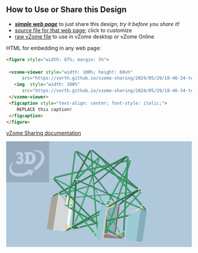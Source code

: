 
## How to Use or Share this Design

 - [***simple web page***](<https://vorth.github.io/vzome-sharing/2024/05/29/18-46-34-tetra-compound-cradle-towers/>) to just share this design; *try it before you share it!*
 - [source file for that web page](<https://github.com/vorth/vzome-sharing/edit/main/2024/05/29/18-46-34-tetra-compound-cradle-towers/index.md>); click to customize
 - [raw vZome file](<https://raw.githubusercontent.com/vorth/vzome-sharing/main/2024/05/29/18-46-34-tetra-compound-cradle-towers/tetra-compound-cradle-towers.vZome>) to use in vZome desktop or vZome Online
 
 HTML for embedding in any web page:
 ```html
<figure style="width: 87%; margin: 5%">
  
  <vzome-viewer style="width: 100%; height: 60vh" 
       src="https://vorth.github.io/vzome-sharing/2024/05/29/18-46-34-tetra-compound-cradle-towers/tetra-compound-cradle-towers.vZome" >
    <img  style="width: 100%"
       src="https://vorth.github.io/vzome-sharing/2024/05/29/18-46-34-tetra-compound-cradle-towers/tetra-compound-cradle-towers.png" >
  </vzome-viewer>
  <figcaption style="text-align: center; font-style: italic;">
     REPLACE this caption!
  </figcaption>
</figure>

 ```

[vZome Sharing documentation](https://vzome.github.io/vzome/sharing.html#how-it-works)

![Image](<tetra-compound-cradle-towers.png>)

